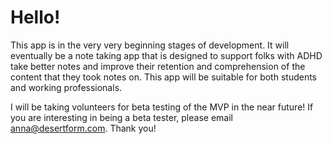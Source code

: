 # Hello!

This app is in the very very beginning stages of development. It will eventually be a note taking app that is designed to support folks with ADHD take better notes and improve their retention and comprehension of the content that they took notes on. This app will be suitable for both students and working professionals. 

I will be taking volunteers for beta testing of the MVP in the near future! If you are interesting in being a beta tester, please email anna@desertform.com. Thank you!
